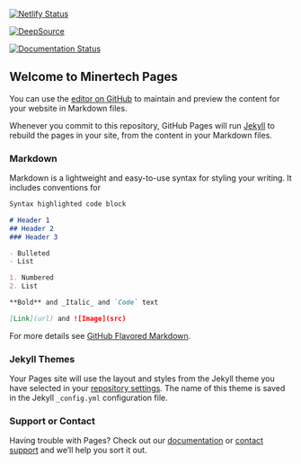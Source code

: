 [![Netlify Status](https://api.netlify.com/api/v1/badges/e67b6368-6481-4229-a049-0239b3e64c1e/deploy-status)](https://app.netlify.com/sites/minertech/deploys)

[![DeepSource](https://deepsource.io/gh/KOSASIH/Minertech.svg/?label=active+issues&show_trend=true&token=kUKYDS01zfZXevBnfP4YLQO7)](https://deepsource.io/gh/KOSASIH/Minertech/?ref=repository-badge)

[![Documentation Status](https://readthedocs.org/projects/minertech/badge/?version=latest)](https://minertech.readthedocs.io/en/latest/?badge=latest)
      

## Welcome to Minertech Pages

You can use the [editor on GitHub](https://github.com/KOSASIH/Minertech/edit/main/README.md) to maintain and preview the content for your website in Markdown files.

Whenever you commit to this repository, GitHub Pages will run [Jekyll](https://jekyllrb.com/) to rebuild the pages in your site, from the content in your Markdown files.

### Markdown

Markdown is a lightweight and easy-to-use syntax for styling your writing. It includes conventions for

```markdown
Syntax highlighted code block

# Header 1
## Header 2
### Header 3

- Bulleted
- List

1. Numbered
2. List

**Bold** and _Italic_ and `Code` text

[Link](url) and ![Image](src)
```

For more details see [GitHub Flavored Markdown](https://guides.github.com/features/mastering-markdown/).

### Jekyll Themes

Your Pages site will use the layout and styles from the Jekyll theme you have selected in your [repository settings](https://github.com/KOSASIH/Minertech/settings/pages). The name of this theme is saved in the Jekyll `_config.yml` configuration file.

### Support or Contact

Having trouble with Pages? Check out our [documentation](https://docs.github.com/categories/github-pages-basics/) or [contact support](https://support.github.com/contact) and we’ll help you sort it out.
